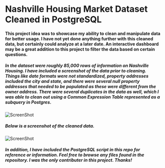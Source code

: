 # Nashville Housing Market Dataset Cleaned in PostgreSQL
#### This project idea was to showcase my ability to clean and manipulate data for better usage. I have not yet done anything further with this cleaned data, but certainly could analyze at a later date.  An interactive dashboard may be a great addition to this project to filter the data based on certain questions.  


##### In the dataset were roughly 85,000 rows of information on Nashville Housing.  I have included a screenshot of the data prior to cleaning. Things like date formats were not standardized, property addresses included the city and state, and there were several null property addresses that needed to be populated as these were different from the owner address. There were several duplicates in the data as well, which I was able to clean out using a Common Expression Table represented as a subquery in Postgres. 

![ScreenShot](https://github.com/ignizioj/NashvilleHousingDataCleaning-PostgreSQL/blob/main/UncleanedHousing.png) 

##### Below is a screenshot of the cleaned data. 


![ScreenShot](https://github.com/ignizioj/NashvilleHousingDataCleaning-PostgreSQL/blob/main/CleanedHousing.png)

##### In addition, I have included the PostgreSQL script in this repo for reference or information. Feel free to browse any files found in the repository.  I was the only contributer in this project.  Thanks!








